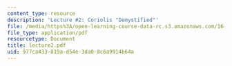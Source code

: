 ```yaml
---
content_type: resource
description: 'Lecture #2: Coriolis "Demystified"'
file: /media/https%3A/open-learning-course-data-rc.s3.amazonaws.com/16-61-aerospace-dynamics-spring-2003/977ca433819ad54e3da08c6a9914b64a_lecture2.pdf
file_type: application/pdf
resourcetype: Document
title: lecture2.pdf
uid: 977ca433-819a-d54e-3da0-8c6a9914b64a
---
```

